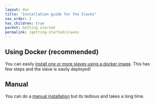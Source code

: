 ```yaml
---
layout: doc
title: "Installation guide for the Slaves"
nav_order: 2
has_children: true
parent: Getting started
permalink: /getting-started/slaves
---
```


## Using Docker (recommended)
You can easily [install one or more slaves using a docker image](/fireping/getting-started/slaves/docker). This has few steps and the slave is easily deployed!

## Manual
You can do a [manual installation](/fireping/getting-started/slaves/manual) but its tedious and takes a long time.
